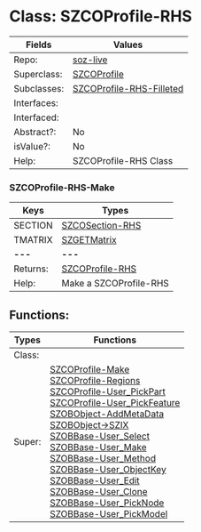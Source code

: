 
# Class:	SZCOProfile-RHS

| Fields | Values |
| --------- | --------- |
| Repo: | [soz-live](/repos/soz-live.html) |
| Superclass: | [SZCOProfile](SZCOProfile.html) |
| Subclasses: | [SZCOProfile-RHS-Filleted](SZCOProfile-RHS-Filleted.html) |
| Interfaces: |  |
| Interfaced: |  |
| Abstract?: | No |
| isValue?: | No |
| Help: | SZCOProfile-RHS Class |

### SZCOProfile-RHS-Make

| Keys | Types |
| --------- | --------- |
| SECTION | [SZCOSection-RHS](SZCOSection-RHS.html) |
| TMATRIX | [SZGETMatrix](SZGETMatrix.html) |
| **---** | **---** |
| Returns: | [SZCOProfile-RHS](SZCOProfile-RHS.html) |
| Help: | Make a SZCOProfile-RHS |


## Functions:

| Types | Functions |
| --------- | --------- |
| Class: |  |
| Super: | [SZCOProfile-Make](SZCOProfile.html) <br> [SZCOProfile-Regions](SZCOProfile.html) <br> [SZCOProfile-User_PickPart](SZCOProfile.html) <br> [SZCOProfile-User_PickFeature](SZCOProfile.html) <br> [SZOBObject-AddMetaData](SZOBObject.html) <br> [SZOBObject->SZIX](SZOBObject.html) <br> [SZOBBase-User_Select](SZOBBase.html) <br> [SZOBBase-User_Make](SZOBBase.html) <br> [SZOBBase-User_Method](SZOBBase.html) <br> [SZOBBase-User_ObjectKey](SZOBBase.html) <br> [SZOBBase-User_Edit](SZOBBase.html) <br> [SZOBBase-User_Clone](SZOBBase.html) <br> [SZOBBase-User_PickNode](SZOBBase.html) <br> [SZOBBase-User_PickModel](SZOBBase.html) |


